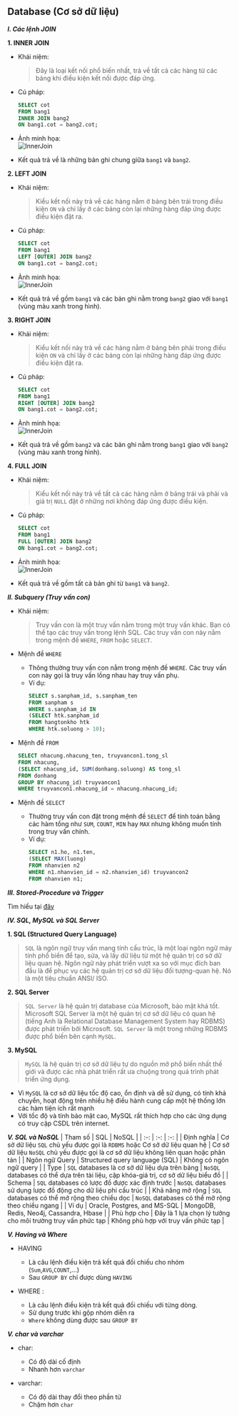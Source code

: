 ## Database (Cơ sở dữ liệu)

  ***I. Các lệnh JOIN***  

   **1. INNER JOIN** 

   - Khái niệm:  

     > Đây là loại kết nối phổ biến nhất, trả về tất cả các hàng từ các bảng khi điều kiện kết nối được đáp ứng.
   - Cú pháp:

     ```SQL
     SELECT cot
     FROM bang1
     INNER JOIN bang2
     ON bang1.cot = bang2.cot;     
     ```
   - Ảnh minh họa:   
     ![InnerJoin](./imgs/inner-join.png)
   - Kết quả trả về là những bản ghi chung giữa `bang1` và `bang2`.
   

   **2. LEFT JOIN**

   - Khái niệm:  

     > Kiểu kết nối này trả về các hàng nằm ở bảng bên trái trong điều kiện `ON` và chỉ lấy ở các bảng còn lại những hàng đáp ứng được điều kiện đặt ra.
   - Cú pháp:

     ```SQL
     SELECT cot
     FROM bang1
     LEFT [OUTER] JOIN bang2
     ON bang1.cot = bang2.cot;     
     ```
   - Ảnh minh họa:   
     ![InnerJoin](./imgs/left-join.png)
   - Kết quả trả về gồm `bang1` và các bản ghi nằm trong `bang2` giao với `bang1` (vùng màu xanh trong hình).

  **3. RIGHT JOIN**
   
   - Khái niệm:  

     > Kiểu kết nối này trả về các hàng nằm ở bảng bên phải trong điều kiện `ON` và chỉ lấy ở các bảng còn lại những hàng đáp ứng được điều kiện đặt ra.
   - Cú pháp:

     ```SQL
     SELECT cot
     FROM bang1
     RIGHT [OUTER] JOIN bang2
     ON bang1.cot = bang2.cot;     
     ```
   - Ảnh minh họa:   
     ![InnerJoin](./imgs/right-join.png)
   - Kết quả trả về gồm `bang2` và các bản ghi nằm trong `bang1` giao với `bang2` (vùng màu xanh trong hình).

  **4. FULL JOIN**
 
   - Khái niệm:  

     > Kiểu kết nối này trả về tất cả các hàng nằm ở bảng trái và phải và giá trị `NULL` đặt ở những nơi không đáp ứng được điều kiện.
   - Cú pháp:

     ```SQL
     SELECT cot
     FROM bang1
     FULL [OUTER] JOIN bang2
     ON bang1.cot = bang2.cot;     
     ```
   - Ảnh minh họa:   
     ![InnerJoin](./imgs/full-join.png)
   - Kết quả trả về gồm tất cả bản ghi từ `bang1` và `bang2`.
 
  ***II. Subquery (Truy vấn con)***

   - Khái niệm:  

     > Truy vấn con là một truy vấn nằm trong một truy vấn khác. Bạn có thể tạo các truy vấn trong lệnh SQL. Các truy vấn con này nằm trong mệnh đề `WHERE`, `FROM` hoặc `SELECT`.
   - Mệnh đề `WHERE`
     - Thông thường truy vấn con nằm trong mệnh đề `WHERE`. Các truy vấn con này gọi là truy vấn lồng nhau hay truy vấn phụ.
     - Ví dụ:
       ```SQL
       SELECT s.sanpham_id, s.sanpham_ten
       FROM sanpham s
       WHERE s.sanpham_id IN 
       (SELECT htk.sanpham_id
       FROM hangtonkho htk
       WHERE htk.soluong > 10);
       ```
   - Mệnh đề `FROM`
     ```SQL
     SELECT nhacung.nhacung_ten, truyvancon1.tong_sl 
     FROM nhacung,
     (SELECT nhacung_id, SUM(donhang.soluong) AS tong_sl 
     FROM donhang
     GROUP BY nhacung_id) truyvancon1
     WHERE truyvancon1.nhacung_id = nhacung.nhacung_id;
     ```
   - Mệnh đề `SELECT`
     - Thường truy vấn con đặt trong mệnh đề `SELECT` để tính toán bằng các hàm tổng như `SUM`, `COUNT`, `MIN` hay `MAX` nhưng không muốn tính trong truy vấn chính.
     - Ví dụ:
       ```SQL
       SELECT n1.ho, n1.ten, 
       (SELECT MAX(luong)
       FROM nhanvien n2
       WHERE n1.nhanvien_id = n2.nhanvien_id) truyvancon2
       FROM nhanvien n1;
       ```

  ***III. Stored-Procedure và Trigger***  
   
  Tìm hiểu tại [đây](https://techtalk.vn/tim-hieu-ve-stored-procedure-trigger-trong-sql-2.html)

  ***IV. SQL, MySQL và SQL Server***

   **1. SQL (Structured Query Language)** 
 
   > `SQL` là ngôn ngữ truy vấn mang tính cấu trúc, là một loại ngôn ngữ máy tính phổ biến để tạo, sửa, và lấy dữ liệu từ một hệ quản trị cơ sở dữ liệu quan hệ. Ngôn ngữ này phát triển vượt xa so với mục đích ban đầu là để phục vụ các hệ quản trị cơ sở dữ liệu đối tượng-quan hệ. Nó là một tiêu chuẩn ANSI/ ISO.

   **2. SQL Server**
   
   > `SQL Server` là hệ quản trị database của Microsoft, bảo mật khá tốt. Microsoft SQL Server là một hệ quản trị cơ sở dữ liệu có quan hệ (tiếng Anh là Relational Database Management System hay RDBMS) được phát triển bởi Microsoft. `SQL Server` là một trong những RDBMS được phổ biến bên cạnh `MySQL`.

   **3. MySQL**
   
   > `MySQL` là hệ quản trị cơ sở dữ liệu tự do nguồn mở phổ biến nhất thế giới và được các nhà phát triển rất ưa chuộng trong quá trình phát triển ứng dụng. 

   - Vì `MySQL` là cơ sở dữ liệu tốc độ cao, ổn định và dễ sử dụng, có tính khả chuyển, hoạt động trên nhiều hệ điều hành cung cấp một hệ thống lớn các hàm tiện ích rất mạnh
   - Với tốc độ và tính bảo mật cao, MySQL rất thích hợp cho các ứng dụng có truy cập CSDL trên internet.  

  ***V. SQL và NoSQL***
  | Tham số | SQL | NoSQL |
  | :-: | :-: | :-: |
  | Định nghĩa | Cơ sở dữ liệu `SQL` chủ yếu được gọi là `RDBMS` hoặc Cơ sở dữ liệu quan hệ | Cơ sở dữ liệu `NoSQL` chủ yếu được gọi là cơ sở dữ liệu không liên quan hoặc phân tán |
  | Ngôn ngữ Query | Structured query language (SQL) | Không có ngôn ngữ query |
  | Type | `SQL` databases là cơ sở dữ liệu dựa trên bảng | `NoSQL` databases có thể dựa trên tài liệu, cặp khóa-giá trị, cơ sở dữ liệu biểu đồ |
  | Schema | `SQL` databases có lược đồ được xác định trước | `NoSQL` databases sử dụng lược đồ động cho dữ liệu phi cấu trúc |
  | Khả năng mở rộng | `SQL` databases có thể mở rộng theo chiều dọc | `NoSQL` databases có thể mở rộng theo chiều ngang |
  | Ví dụ | Oracle, Postgres, and MS-SQL | MongoDB, Redis, Neo4j, Cassandra, Hbase |
  | Phù hợp cho | Đây là 1 lựa chọn lý tưởng cho môi trường truy vấn phức tạp | Không phù hợp với truy vấn phức tạp |

  ***V. Having và Where***

  - HAVING
    - Là câu lệnh điều kiện trả kết quả đối chiếu cho nhóm (`Sum`,`AVG`,`COUNT`,…)
    - Sau `GROUP BY` chỉ được dùng `HAVING`

  - WHERE : 
    - Là câu lệnh điều kiện trả kết quả đối chiếu với từng dòng.
    - Sử dụng trước khi gộp nhóm diễn ra
    - `Where` không dùng được sau `GROUP BY`
  
  ***V. char và varchar***

  - char:
    - Có độ dài cố định
    - Nhanh hơn `varchar`

  - varchar: 
    - Có độ dài thay đổi theo phần tử
    - Chậm hơn `char`